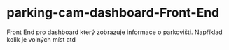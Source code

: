 # parking-cam-dashboard-Front-End
Front End pro dashboard který zobrazuje informace o parkovišti. Například kolik je volných míst atd
